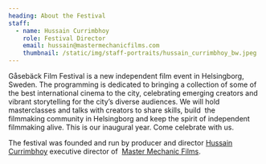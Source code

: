 ```yaml
---
heading: About the Festival
staff:
  - name: Hussain Currimbhoy
    role: Festival Director
    email: hussain@mastermechanicfilms.com
    thumbnail: /static/img/staff-portraits/hussain_currimbhoy_bw.jpeg
---
```

Gåsebäck Film Festival is a new independent film event in Helsingborg, Sweden. The programming is dedicated to bringing a collection of some of the best international cinema to the city, celebrating emerging creators and vibrant storytelling for the city’s diverse audiences. We will hold masterclasses and talks with creators to share skills, build  the filmmaking community in Helsingborg and keep the spirit of independent filmmaking alive. This is our inaugural year. Come celebrate with us.

The festival was founded and run by producer and director [Hussain Currimbhoy](https://hussain.studio/) executive director of 
[Master Mechanic Films](https://mastermechanicfilms.com/).